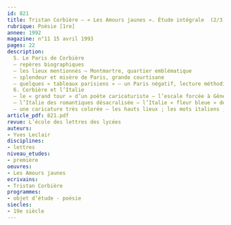 ```yaml
---
id: 821
title: Tristan Corbière – « Les Amours jaunes ». Étude intégrale  (2/3)
rubrique: Poésie [1re]
annee: 1992
magazine: n°11 15 avril 1993
pages: 22
description: 
  5. Le Paris de Corbière
  – repères biographiques
  – les lieux mentionnés – Montmartre, quartier emblématique
  – splendeur et misère de Paris, grande courtisane
  – quelques « tableaux parisiens » – un Paris négatif, lecture méthodique du premier sonnet de « Paris » ; un Paris d’amour
  6. Corbière et l’Italie
  – le « grand tour » d’un poète caricaturiste – l’escale forcée à Gênes ; le séjour à Capri ; le retour par Rome
  – l’Italie des romantiques désacralisée – l’Italie « fleur bleue » de Madame de Staël ; la légèreté de Musset et le mépris de Byron ; Lamartine, saint Joseph d’une Italie idéalisée
  – une caricature très colorée – les hauts lieux ; les mots italiens ; une Italie paradoxale et malade
article_pdf: 821.pdf
revue: L’école des lettres des lycées
auteurs:
- Yves Leclair
disciplines:
- lettres
niveau_etudes:
- première
oeuvres:
- Les Amours jaunes
ecrivains:
- Tristan Corbière
programmes:
- objet d’étude - poésie
siecles:
- 19e siècle
---
```

